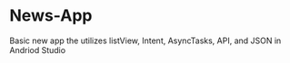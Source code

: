 # News-App
Basic new app the utilizes listView, Intent, AsyncTasks, API, and JSON in Andriod Studio
